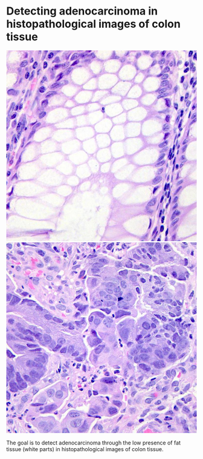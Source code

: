 Detecting adenocarcinoma in histopathological images of colon tissue
==============================

![Example](benign.jpeg)
![Example](adenocarcinoma.jpeg)

The goal is to detect adenocarcinoma through the low presence of fat tissue (white parts) in histopathological images of colon tissue. 
